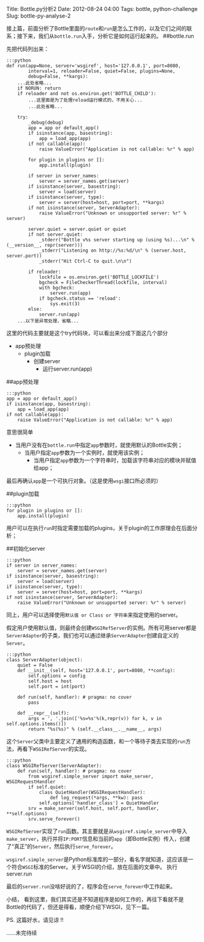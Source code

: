 Title: Bottle.py分析2
Date: 2012-08-24 04:00
Tags: bottle, python-challenge
Slug: bottle-py-analyse-2

接上篇，前面分析了Bottle里面的`route`和`run`是怎么工作的，以及它们之间的联系；接下来，我们从`bottle.run`入手，分析它是如何运行起来的。
##bottle.run

先把代码列出来：

    :::python
    def run(app=None, server='wsgiref', host='127.0.0.1', port=8080,
            interval=1, reloader=False, quiet=False, plugins=None,
            debug=False, **kargs):
        ...此处省略...
        if NORUN: return
        if reloader and not os.environ.get('BOTTLE_CHILD'):
            ...这里面是为了处理reload运行模式的，不用关心...
            ...此处省略...

        try:
            _debug(debug)
            app = app or default_app()
            if isinstance(app, basestring):
                app = load_app(app)
            if not callable(app):
                raise ValueError("Application is not callable: %r" % app)

            for plugin in plugins or []:
                app.install(plugin)

            if server in server_names:
                server = server_names.get(server)
            if isinstance(server, basestring):
                server = load(server)
            if isinstance(server, type):
                server = server(host=host, port=port, **kargs)
            if not isinstance(server, ServerAdapter):
                raise ValueError("Unknown or unsupported server: %r" % server)

            server.quiet = server.quiet or quiet
            if not server.quiet:
                _stderr("Bottle v%s server starting up (using %s)...\n" % (__version__, repr(server)))
                _stderr("Listening on http://%s:%d/\n" % (server.host, server.port))
                _stderr("Hit Ctrl-C to quit.\n\n")

            if reloader:
                lockfile = os.environ.get('BOTTLE_LOCKFILE')
                bgcheck = FileCheckerThread(lockfile, interval)
                with bgcheck:
                    server.run(app)
                if bgcheck.status == 'reload':
                    sys.exit(3)
            else:
                server.run(app)
        ...以下是异常处理，省略...

这里的代码主要就是这个try代码块，可以看出来分成下面这几个部分

* app预处理
  * plugin加载
    * 创建server
      * 运行server.run(app)

##app预处理

    :::python
    app = app or default_app()
    if isinstance(app, basestring):
        app = load_app(app)
    if not callable(app):
        raise ValueError("Application is not callable: %r" % app)

意思很简单

* 当用户没有在`bottle.run`中指定`app`参数时，就使用默认的Bottle实例；
  * 当用户指定`app`参数为一个实例时，就使用该实例；
    * 当用户指定`app`参数为一个字符串时，加载该字符串对应的模块并赋值给app；

最后再确认`app`是一个可执行对象。（这是使用`wsgi`接口所必须的）

##plugin加载

    :::python
    for plugin in plugins or []:
        app.install(plugin)

用户可以在执行`run`时指定需要加载的plugins，关于plugin的工作原理会在后面分析；

##初始化server

    :::python
    if server in server_names:
        server = server_names.get(server)
    if isinstance(server, basestring):
        server = load(server)
    if isinstance(server, type):
        server = server(host=host, port=port, **kargs)
    if not isinstance(server, ServerAdapter):
        raise ValueError("Unknown or unsupported server: %r" % server)

同上，用户可以选择使用`默认值 or Class or 字符串`来指定使用的server。

假定用户使用默认值，则最终会创建`WSGIRefServer`的实例。所有可用server都是`ServerAdapter`的子类，我们也可以通过继承`ServerAdapter`创建自定义的`Server`。

    :::python
    class ServerAdapter(object):
        quiet = False
        def __init__(self, host='127.0.0.1', port=8080, **config):
            self.options = config
            self.host = host
            self.port = int(port)

        def run(self, handler): # pragma: no cover
            pass

        def __repr__(self):
            args = ', '.join(['%s=%s'%(k,repr(v)) for k, v in self.options.items()])
            return "%s(%s)" % (self.__class__.__name__, args)

这个`Server`父类中主要定义了通用的构造函数，和一个等待子类去实现的`run`方法，再看下`WSGIRefServer`的实现。

    :::python
    class WSGIRefServer(ServerAdapter):
        def run(self, handler): # pragma: no cover
            from wsgiref.simple_server import make_server, WSGIRequestHandler
            if self.quiet:
                class QuietHandler(WSGIRequestHandler):
                    def log_request(*args, **kw): pass
                self.options['handler_class'] = QuietHandler
            srv = make_server(self.host, self.port, handler, **self.options)
            srv.serve_forever()

`WSGIRefServer`实现了`run`函数。其主要就是从`wsgiref.simple_server`中导入`make_server`，执行并将`IP:PORT`信息和当前的`app`（即Bottle实例）传入，创建了“真正”的`Server`，然后执行`serve_forever`。

`wsgiref.simple_server`是Python标准库的一部分，看名字就知道，这应该是一个符合`WSGI`标准的Server。关于WSGI的介绍，放在后面的文章中。
执行server.run

最后的`server.run`没啥好说的了，程序会在`serve_forever`中工作起来。

小结，
看到这里，我们其实还是不知道程序是如何工作的，再往下看就不是Bottle的代码了，但还是得看，顺便介绍下WSGI，见下一篇。

PS. 这篇好水，请见谅 !!

......未完待续
